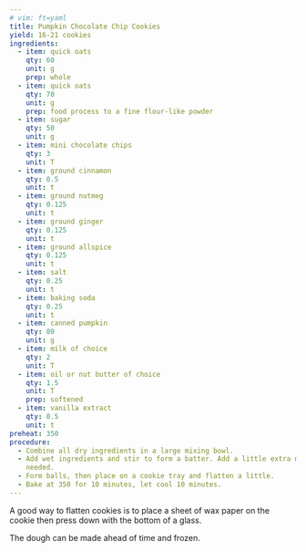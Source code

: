 ```yaml
---
# vim: ft=yaml
title: Pumpkin Chocolate Chip Cookies
yield: 16-21 cookies
ingredients:
  - item: quick oats
    qty: 60
    unit: g
    prep: whole
  - item: quick oats
    qty: 70
    unit: g
    prep: food process to a fine flour-like powder
  - item: sugar
    qty: 50
    unit: g
  - item: mini chocolate chips
    qty: 3
    unit: T
  - item: ground cinnamon
    qty: 0.5
    unit: t
  - item: ground nutmeg
    qty: 0.125
    unit: t
  - item: ground ginger
    qty: 0.125
    unit: t
  - item: ground allspice
    qty: 0.125
    unit: t
  - item: salt
    qty: 0.25
    unit: t
  - item: baking soda
    qty: 0.25
    unit: t
  - item: canned pumpkin
    qty: 80
    unit: g
  - item: milk of choice
    qty: 2
    unit: T
  - item: oil or nut butter of choice
    qty: 1.5
    unit: T
    prep: softened
  - item: vanilla extract
    qty: 0.5
    unit: t
preheat: 350
procedure:
  - Combine all dry ingredients in a large mixing bowl.
  - Add wet ingredients and stir to form a batter. Add a little extra milk if
    needed.
  - Form balls, then place on a cookie tray and flatten a little.
  - Bake at 350 for 10 minutes, let cool 10 minutes.
---
```


A good way to flatten cookies is to place a sheet of wax paper on the cookie
then press down with the bottom of a glass.

The dough can be made ahead of time and frozen.
